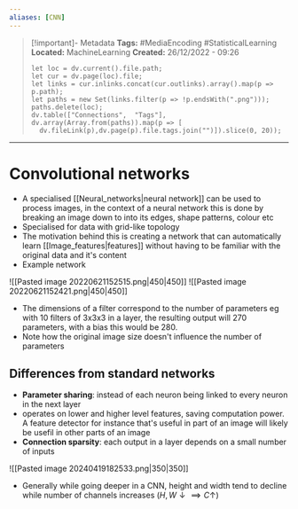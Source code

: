 ```yaml
---
aliases: [CNN]
---
```


> [!important]- Metadata
> **Tags:** #MediaEncoding #StatisticalLearning
> **Located:** MachineLearning
> **Created:** 26/12/2022 - 09:26
> ```dataviewjs
>let loc = dv.current().file.path;
>let cur = dv.page(loc).file;
>let links = cur.inlinks.concat(cur.outlinks).array().map(p => p.path);
>let paths = new Set(links.filter(p => !p.endsWith(".png")));
>paths.delete(loc);
>dv.table(["Connections",  "Tags"], dv.array(Array.from(paths)).map(p => [
>   dv.fileLink(p),dv.page(p).file.tags.join("")]).slice(0, 20));
> ```

___
# Convolutional networks
- A  specialised [[Neural_networks|neural network]] can be used to process images, in the context of a neural network this is done by breaking an image down to into its edges, shape patterns, colour etc
- Specialised for data with grid-like topology 
- The motivation behind this is creating a network that can automatically learn [[Image_features|features]] without having to be familiar with the original data and it's content
- Example network

![[Pasted image 20220621152515.png|450|450]]
![[Pasted image 20220621152421.png|450|450]]

- The dimensions of a filter correspond to the number of parameters eg with 10 filters of 3x3x3 in a layer, the resulting output will 270 parameters, with a bias this would be 280.
- Note how the original image size doesn't influence the number of parameters
## Differences from standard networks
- **Parameter sharing**: instead of each neuron being linked to every neuron in the next layer
- operates on lower and higher level features, saving computation power. A feature detector for instance that's useful in part of an image will likely be usefil in other parts of an image
- **Connection sparsity**: each output in a layer depends on a small number of inputs


![[Pasted image 20240419182533.png|350|350]]
- Generally while going deeper in a CNN, height and width tend to decline while number of channels increases ($H,W \downarrow  \implies C\uparrow$)
